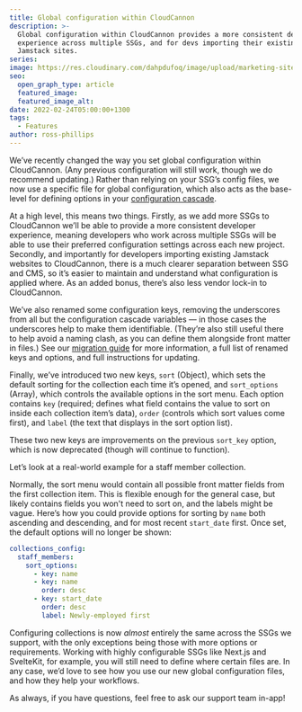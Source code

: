 ```yaml
---
title: Global configuration within CloudCannon
description: >-
  Global configuration within CloudCannon provides a more consistent developer
  experience across multiple SSGs, and for devs importing their existing
  Jamstack sites.
series:
image: https://res.cloudinary.com/dahpdufoq/image/upload/marketing-site/blog/global-config_enqt8d.jpg
seo:
  open_graph_type: article
  featured_image:
  featured_image_alt:
date: 2022-02-24T05:00:00+1300
tags:
  - Features
author: ross-phillips
---
```

We’ve recently changed the way you set global configuration within CloudCannon. (Any previous configuration will still work, though we do recommend updating.) Rather than relying on your SSG’s config files, we now use a specific file for global configuration, which also acts as the base-level for defining options in your [configuration cascade](https://cloudcannon.com/documentation/articles/using-the-configuration-cascade/).

At a high level, this means two things. Firstly, as we add more SSGs to CloudCannon we’ll be able to provide a more consistent developer experience, meaning developers who work across multiple SSGs will be able to use their preferred configuration settings across each new project. Secondly, and importantly for developers importing existing Jamstack websites to CloudCannon, there is a much clearer separation between SSG and CMS, so it’s easier to maintain and understand what configuration is applied where. As an added bonus, there’s also less vendor lock-in to CloudCannon.

We’ve also renamed some configuration keys, removing the underscores from all but the configuration cascade variables — in those cases the underscores help to make them identifiable. (They’re also still useful there to help avoid a naming clash, as you can define them alongside front matter in files.) See our [migration guide](https://cloudcannon.com/documentation/articles/migrating-to-global-configuration-files/) for more information, a full list of renamed keys and options, and full instructions for updating.

Finally, we’ve introduced two new keys, `sort` (Object), which sets the default sorting for the collection each time it’s opened, and `sort_options` (Array), which controls the available options in the sort menu. Each option contains `key` (required; defines what field contains the value to sort on inside each collection item’s data), `order` (controls which sort values come first), and `label` (the text that displays in the sort option list).

These two new keys are improvements on the previous `sort_key` option, which is now deprecated (though will continue to function).

Let’s look at a real-world example for a staff member collection.

Normally, the sort menu would contain all possible front matter fields from the first collection item. This is flexible enough for the general case, but likely contains fields you won't need to sort on, and the labels might be vague. Here’s how you could provide options for sorting by `name` both ascending and descending, and for most recent `start_date` first. Once set, the default options will no longer be shown:

```yaml
collections_config:
  staff_members:
    sort_options:
      - key: name
      - key: name
        order: desc
      - key: start_date
        order: desc
        label: Newly-employed first
```

Configuring collections is now *almost* entirely the same across the SSGs
we support, with the only exceptions being those with more options or
requirements. Working with highly configurable SSGs like Next.js and
SvelteKit, for example, you will still need to define where certain files
are. In any case, we’d love to see how you use our new global
configuration files, and how they help your workflows.


As always, if you have questions, feel free to ask our support team
in-app\!